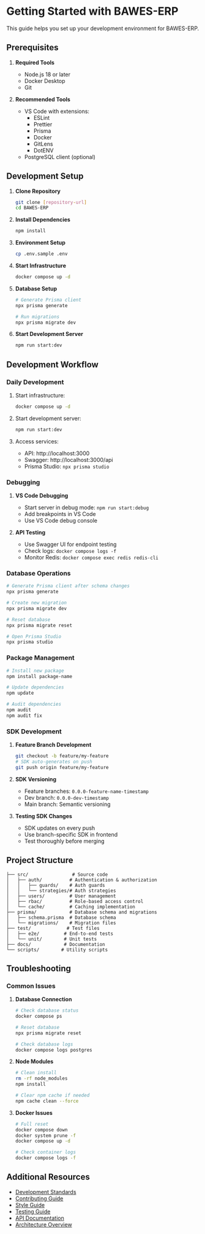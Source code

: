 # Getting Started with BAWES-ERP

This guide helps you set up your development environment for BAWES-ERP.

## Prerequisites

1. **Required Tools**
   - Node.js 18 or later
   - Docker Desktop
   - Git

2. **Recommended Tools**
   - VS Code with extensions:
     - ESLint
     - Prettier
     - Prisma
     - Docker
     - GitLens
     - DotENV
   - PostgreSQL client (optional)

## Development Setup

1. **Clone Repository**
   ```bash
   git clone [repository-url]
   cd BAWES-ERP
   ```

2. **Install Dependencies**
   ```bash
   npm install
   ```

3. **Environment Setup**
   ```bash
   cp .env.sample .env
   ```

4. **Start Infrastructure**
   ```bash
   docker compose up -d
   ```

5. **Database Setup**
   ```bash
   # Generate Prisma client
   npx prisma generate

   # Run migrations
   npx prisma migrate dev
   ```

6. **Start Development Server**
   ```bash
   npm run start:dev
   ```

## Development Workflow

### Daily Development

1. Start infrastructure:
   ```bash
   docker compose up -d
   ```

2. Start development server:
   ```bash
   npm run start:dev
   ```

3. Access services:
   - API: http://localhost:3000
   - Swagger: http://localhost:3000/api
   - Prisma Studio: `npx prisma studio`

### Debugging

1. **VS Code Debugging**
   - Start server in debug mode: `npm run start:debug`
   - Add breakpoints in VS Code
   - Use VS Code debug console

2. **API Testing**
   - Use Swagger UI for endpoint testing
   - Check logs: `docker compose logs -f`
   - Monitor Redis: `docker compose exec redis redis-cli`

### Database Operations

```bash
# Generate Prisma client after schema changes
npx prisma generate

# Create new migration
npx prisma migrate dev

# Reset database
npx prisma migrate reset

# Open Prisma Studio
npx prisma studio
```

### Package Management

```bash
# Install new package
npm install package-name

# Update dependencies
npm update

# Audit dependencies
npm audit
npm audit fix
```

### SDK Development

1. **Feature Branch Development**
   ```bash
   git checkout -b feature/my-feature
   # SDK auto-generates on push
   git push origin feature/my-feature
   ```

2. **SDK Versioning**
   - Feature branches: `0.0.0-feature-name-timestamp`
   - Dev branch: `0.0.0-dev-timestamp`
   - Main branch: Semantic versioning

3. **Testing SDK Changes**
   - SDK updates on every push
   - Use branch-specific SDK in frontend
   - Test thoroughly before merging

## Project Structure

```
├── src/                # Source code
│   ├── auth/          # Authentication & authorization
│   │   ├── guards/    # Auth guards
│   │   └── strategies/# Auth strategies
│   ├── users/         # User management
│   ├── rbac/          # Role-based access control
│   └── cache/         # Caching implementation
├── prisma/            # Database schema and migrations
│   ├── schema.prisma  # Database schema
│   └── migrations/    # Migration files
├── test/             # Test files
│   ├── e2e/         # End-to-end tests
│   └── unit/        # Unit tests
├── docs/            # Documentation
└── scripts/        # Utility scripts
```

## Troubleshooting

### Common Issues

1. **Database Connection**
   ```bash
   # Check database status
   docker compose ps
   
   # Reset database
   npx prisma migrate reset
   
   # Check database logs
   docker compose logs postgres
   ```

2. **Node Modules**
   ```bash
   # Clean install
   rm -rf node_modules
   npm install
   
   # Clear npm cache if needed
   npm cache clean --force
   ```

3. **Docker Issues**
   ```bash
   # Full reset
   docker compose down
   docker system prune -f
   docker compose up -d
   
   # Check container logs
   docker compose logs -f
   ```

## Additional Resources

- [Development Standards](./development/README.md)
- [Contributing Guide](./development/contributing.md)
- [Style Guide](./development/style-guide.md)
- [Testing Guide](./development/testing.md)
- [API Documentation](./api/README.md)
- [Architecture Overview](./core/architecture.md)
